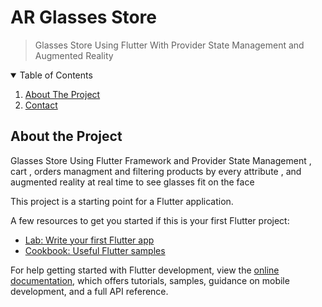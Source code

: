 # AR Glasses Store 
> Glasses Store Using Flutter With Provider State Management and Augmented Reality 

<!-- TABLE OF CONTENTS -->
<details open="open">
  <summary>Table of Contents</summary>
  <ol>
    <li>
      <a href="#about-the-project">About The Project</a>
    </li>
      </ul>
    </li>
    <li><a href="#contact">Contact</a></li>
  </ol>
</details>

## About the Project

 Glasses Store Using Flutter Framework and Provider State Management , cart , orders managment and filtering products by every attribute , and augmented reality at real time to see glasses fit on the face





This project is a starting point for a Flutter application.

A few resources to get you started if this is your first Flutter project:

- [Lab: Write your first Flutter app](https://docs.flutter.dev/get-started/codelab)
- [Cookbook: Useful Flutter samples](https://docs.flutter.dev/cookbook)

For help getting started with Flutter development, view the
[online documentation](https://docs.flutter.dev/), which offers tutorials,
samples, guidance on mobile development, and a full API reference.
